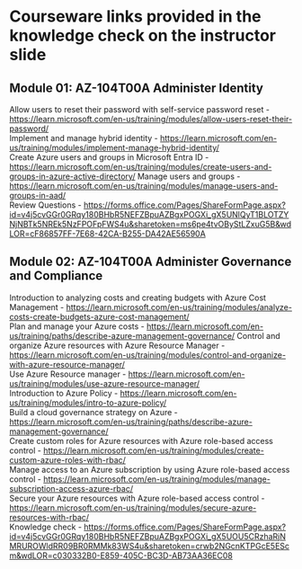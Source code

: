 # Courseware links provided in the knowledge check on the instructor slide

## Module 01: AZ-104T00A Administer Identity

Allow users to reset their password with self-service password reset - https://learn.microsoft.com/en-us/training/modules/allow-users-reset-their-password/ <br>
Implement and manage hybrid identity - https://learn.microsoft.com/en-us/training/modules/implement-manage-hybrid-identity/ <br>
Create Azure users and groups in Microsoft Entra ID - https://learn.microsoft.com/en-us/training/modules/create-users-and-groups-in-azure-active-directory/
Manage users and groups - https://learn.microsoft.com/en-us/training/modules/manage-users-and-groups-in-aad/ <br>
Review Questions - https://forms.office.com/Pages/ShareFormPage.aspx?id=v4j5cvGGr0GRqy180BHbR5NEFZBpuAZBgxPOGXi_gX5UNlQyT1BLOTZYNjNBTk5NREk5NzFPOFpFWS4u&sharetoken=ms6pe4tvOByStLZxuG5B&wdLOR=cF86857FF-7E68-42CA-B255-DA42AE56590A <br>

## Module 02:  AZ-104T00A Administer Governance and Compliance
Introduction to analyzing costs and creating budgets with Azure Cost Management - https://learn.microsoft.com/en-us/training/modules/analyze-costs-create-budgets-azure-cost-management/ <br>
Plan and manage your Azure costs - https://learn.microsoft.com/en-us/training/paths/describe-azure-management-governance/
Control and organize Azure resources with Azure Resource Manager - https://learn.microsoft.com/en-us/training/modules/control-and-organize-with-azure-resource-manager/ <br>
Use Azure Resource manager - https://learn.microsoft.com/en-us/training/modules/use-azure-resource-manager/ <br>
Introduction to Azure Policy - https://learn.microsoft.com/en-us/training/modules/intro-to-azure-policy/ <br>
Build a cloud governance strategy on Azure - https://learn.microsoft.com/en-us/training/paths/describe-azure-management-governance/ <br>
Create custom roles for Azure resources with Azure role-based access control - https://learn.microsoft.com/en-us/training/modules/create-custom-azure-roles-with-rbac/ <br>
Manage access to an Azure subscription by using Azure role-based access control - https://learn.microsoft.com/en-us/training/modules/manage-subscription-access-azure-rbac/ <br>
Secure your Azure resources with Azure role-based access control - https://learn.microsoft.com/en-us/training/modules/secure-azure-resources-with-rbac/ <br>
Knowledge check - https://forms.office.com/Pages/ShareFormPage.aspx?id=v4j5cvGGr0GRqy180BHbR5NEFZBpuAZBgxPOGXi_gX5UOU5CRzhaRjNMRUROWldRR09BR0RMMk83WS4u&sharetoken=crwb2NGcnKTPGcE5EScm&wdLOR=c030332B0-E859-405C-BC3D-AB73AA36EC08 <br>


